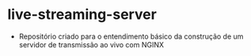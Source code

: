 # live-streaming-server
- Repositório criado para o entendimento básico da construção de um servidor de transmissão ao vivo com NGINX
